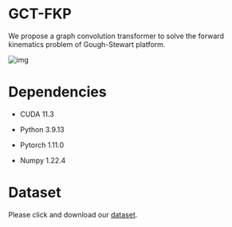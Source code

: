 # GCT-FKP
We propose a graph convolution transformer to solve the forward kinematics problem of Gough-Stewart platform.

![img](\GCT-FKP.jpg)
# Dependencies
* CUDA 11.3

* Python 3.9.13 

* Pytorch 1.11.0

* Numpy 1.22.4
# Dataset
Please click and download our [dataset](https://www.kaggle.com/datasets/huizhizhu/gsp-fkdataset).
